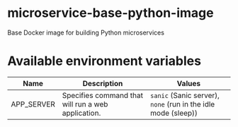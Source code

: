 # microservice-base-python-image
Base Docker image for building Python microservices

# Available environment variables
| Name          | Description                                        | Values      |  
|---------------|----------------------------------------------------|-------------|  
| APP_SERVER    | Specifies command that will run a web application. | `sanic` (Sanic server), `none` (run in the idle mode (sleep)) |
